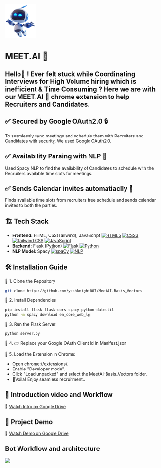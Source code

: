 ﻿<img src="https://github.com/yashknight007/MeetAI-Basis_Vectors/blob/b6d225f5d9797a4228306f8ab69c0577bc80cd58/icon.png" width="100" alt="logo">

# MEET.AI 🤖
## Hello👋 ! Ever felt stuck while Coordinating Interviews for High Volume hiring which is inefficient & Time Consuming ? Here we are with our MEET.AI 🤖 chrome extension to help Recruiters and Candidates.

## ✅ Secured by Google OAuth2.0 🔒 
To seamlessly sync meetings and schedule them with Recruiters and Candidates with security, We used Google OAuth2.0. 

## ✅ Availability Parsing with NLP 🧠 
Used Spacy NLP to find the availability of Candidates to schedule with the Recruiters available time slots for meetings.

## ✅ Sends Calendar invites automatiaclly 📅 
Finds available time slots from recruiters free schedule and sends calendar invites to both the parties.

##  🏗 Tech Stack 
- **Frontend:** HTML, CSS(Tailwind), JavaScript
[![HTML5](https://img.shields.io/badge/HTML5-E34F26?style=flat-square&logo=html5&logoColor=white)](https://developer.mozilla.org/en-US/docs/Web/Guide/HTML/HTML5)
[![CSS3](https://img.shields.io/badge/CSS3-1572B6?style=flat-square&logo=css3&logoColor=white)](https://developer.mozilla.org/en-US/docs/Web/CSS)
[![Tailwind CSS](https://img.shields.io/badge/Tailwind_CSS-3.x-38B2AC?style=flat-square&logo=tailwind-css&logoColor=white)](https://tailwindcss.com/)
[![JavaScript](https://img.shields.io/badge/JavaScript-F7DF1E?style=flat-square&logo=javascript&logoColor=black)](https://developer.mozilla.org/en-US/docs/Web/JavaScript)
- **Backend:** Flask (Python)
[![Flask](https://img.shields.io/badge/Flask-2.x-blue?style=flat-square&logo=flask&logoColor=white)](https://flask.palletsprojects.com/)
[![Python](https://img.shields.io/badge/Python-3.x-blue?style=flat-square&logo=python&logoColor=yellow)](https://www.python.org/)
- **NLP Model:** Spacy
[![spaCy](https://img.shields.io/badge/spaCy-3.x-green?style=flat-square&logo=spacy&logoColor=white)](https://spacy.io/)
[![NLP](https://img.shields.io/badge/NLP-natural_language_processing-orange?style=flat-square)](https://en.wikipedia.org/wiki/Natural_language_processing)

## 🛠 Installation Guide
🔹 1. Clone the Repository  
```sh
git clone https://github.com/yashknight007/MeetAI-Basis_Vectors
```
🔹 2. Install Dependencies
```sh
pip install flask flask-cors spacy python-dateutil
python -m spacy download en_core_web_lg
```
🔹 3. Run the Flask Server
```sh
python server.py
```
🔹 4. 👉 Replace your Google OAuth Client Id in Manifest.json 

🔹 5. Load the Extension in Chrome:
- Open chrome://extensions/.
- Enable "Developer mode".
- Click "Load unpacked" and select the MeetAI-Basis_Vectors folder.
- 🚀Voila! Enjoy seamless recruitment..
  
## 🎥 Introduction video and Workflow
🔗 [Watch Intro on Google Drive](https://drive.google.com/file/d/1BXqYQKQtj6_Dl9tASJHDqnewZxcQfngH/view?usp=sharing)

## 🎥 Project Demo
🔗 [Watch Demo on Google Drive](https://drive.google.com/file/d/1-5PKonYMXWtW-z3t2LXBXcvmsTsUP1ft/view?usp=sharing)

## Bot Workflow and architecture
﻿<img src="https://github.com/user-attachments/assets/2a4ad00b-0610-480a-9fe9-84d61bb978c9">












